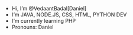 -  Hi, I’m @VedaantBadal[Daniel]
-  I’m JAVA, NODE.JS, CSS, HTML, PYTHON DEV
-  I’m currently learning PHP 
-  Pronouns: Daniel

<!---
VEDAANTBADAL/VEDAANTBADAL is a ✨ special ✨ repository because its `README.md` (this file) appears on your GitHub profile.
You can click the Preview link to take a look at your changes.
--->
